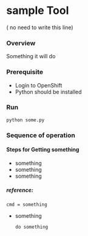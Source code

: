 # sample Tool

  ( no need to write this line)

### Overview

  Something it will do

### Prerequisite

-  Login to OpenShift
-  Python should be installed 

### Run
```
python some.py
```
### Sequence of operation 
#### Steps for Getting something
-  something
-  something
-  something
##### reference:
```cmd = something```
-  something
    ```
    do something
    ```
